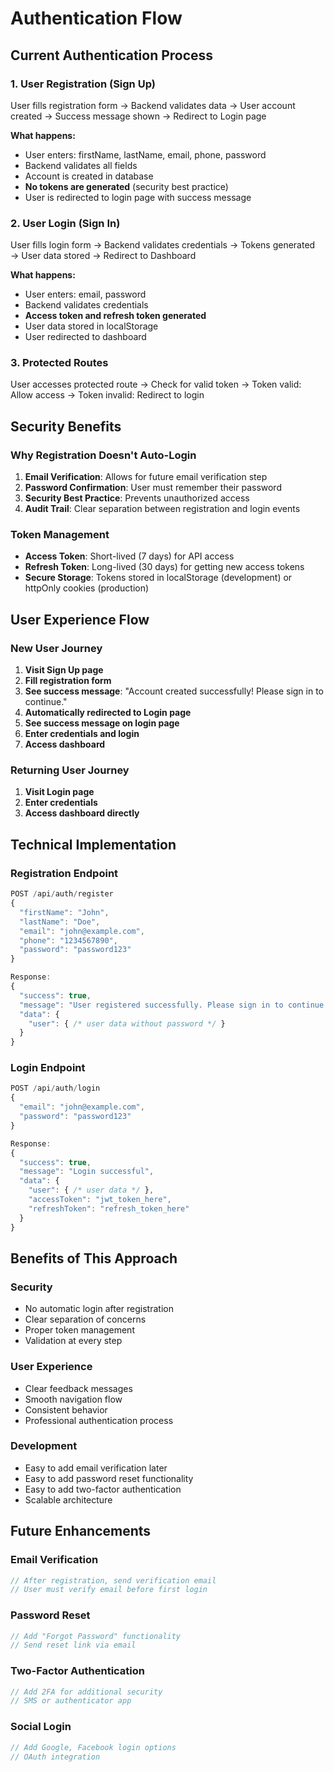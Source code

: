 # Authentication Flow

## Current Authentication Process

### **1. User Registration (Sign Up)**

User fills registration form →
Backend validates data →
User account created →
Success message shown →
Redirect to Login page

**What happens:**

- User enters: firstName, lastName, email, phone, password
- Backend validates all fields
- Account is created in database
- **No tokens are generated** (security best practice)
- User is redirected to login page with success message

### **2. User Login (Sign In)**

User fills login form →
Backend validates credentials →
Tokens generated →
User data stored →
Redirect to Dashboard

**What happens:**

- User enters: email, password
- Backend validates credentials
- **Access token and refresh token generated**
- User data stored in localStorage
- User redirected to dashboard

### **3. Protected Routes**

User accesses protected route →
Check for valid token →
Token valid: Allow access →
Token invalid: Redirect to login

## Security Benefits

### **Why Registration Doesn't Auto-Login**

1. **Email Verification**: Allows for future email verification step
2. **Password Confirmation**: User must remember their password
3. **Security Best Practice**: Prevents unauthorized access
4. **Audit Trail**: Clear separation between registration and login events

### **Token Management**

- **Access Token**: Short-lived (7 days) for API access
- **Refresh Token**: Long-lived (30 days) for getting new access tokens
- **Secure Storage**: Tokens stored in localStorage (development) or httpOnly cookies (production)

## User Experience Flow

### **New User Journey**

1. **Visit Sign Up page**
2. **Fill registration form**
3. **See success message**: "Account created successfully! Please sign in to continue."
4. **Automatically redirected to Login page**
5. **See success message on login page**
6. **Enter credentials and login**
7. **Access dashboard**

### **Returning User Journey**

1. **Visit Login page**
2. **Enter credentials**
3. **Access dashboard directly**

## Technical Implementation

### **Registration Endpoint**

```javascript
POST /api/auth/register
{
  "firstName": "John",
  "lastName": "Doe", 
  "email": "john@example.com",
  "phone": "1234567890",
  "password": "password123"
}

Response:
{
  "success": true,
  "message": "User registered successfully. Please sign in to continue.",
  "data": {
    "user": { /* user data without password */ }
  }
}
```

### **Login Endpoint**

```javascript
POST /api/auth/login
{
  "email": "john@example.com",
  "password": "password123"
}

Response:
{
  "success": true,
  "message": "Login successful",
  "data": {
    "user": { /* user data */ },
    "accessToken": "jwt_token_here",
    "refreshToken": "refresh_token_here"
  }
}
```

## Benefits of This Approach

### **Security**

- No automatic login after registration
- Clear separation of concerns
- Proper token management
- Validation at every step

### **User Experience**

- Clear feedback messages
- Smooth navigation flow
- Consistent behavior
- Professional authentication process

### **Development**

- Easy to add email verification later
- Easy to add password reset functionality
- Easy to add two-factor authentication
- Scalable architecture

## Future Enhancements

### **Email Verification**

```javascript
// After registration, send verification email
// User must verify email before first login
```

### **Password Reset**

```javascript
// Add "Forgot Password" functionality
// Send reset link via email
```

### **Two-Factor Authentication**

```javascript
// Add 2FA for additional security
// SMS or authenticator app
```

### **Social Login**

```javascript
// Add Google, Facebook login options
// OAuth integration
```
